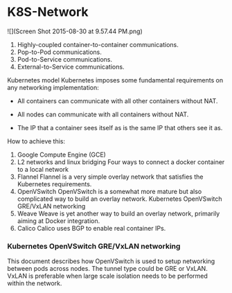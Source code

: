 # K8S-Network

![](Screen Shot 2015-08-30 at 9.57.44 PM.png)

1. Highly-coupled container-to-container communications.
2. Pop-to-Pod communications.
3. Pod-to-Service communications.
4. External-to-Service communications.

Kubernetes model
Kubernetes imposes some fundamental requirements on any networking implementation:

* All containers can communicate with all other containers without NAT.

* All nodes can communicate with all containers without NAT.

* The IP that a container sees itself as is the same IP that others see it as.

How to achieve this:
1. Google Compute Engine (GCE)
2. L2 networks and linux bridging
Four ways to connect a docker container to a local network
3. Flannel
Flannel is a very simple overlay network that satisfies the Kubernetes requirements.
4. OpenVSwitch
OpenVSwitch is a somewhat more mature but also complicated way to build an overlay network. Kubernetes OpenVSwitch GRE/VxLAN networking
5. Weave
Weave is yet another way to build an overlay network, primarily aiming at Docker integration.
6. Calico
Calico uses BGP to enable real container IPs.

### Kubernetes OpenVSwitch GRE/VxLAN networking
This document describes how OpenVSwitch is used to setup networking between pods across nodes. The tunnel type could be GRE or VxLAN. VxLAN is preferable when large scale isolation needs to be performed within the network.
